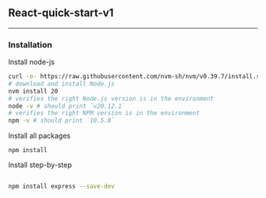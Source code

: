 ## React-quick-start-v1

-----

### Installation

Install node-js

```bash
curl -o- https://raw.githubusercontent.com/nvm-sh/nvm/v0.39.7/install.sh | bash
# download and install Node.js
nvm install 20
# verifies the right Node.js version is in the environment
node -v # should print `v20.12.1`
# verifies the right NPM version is in the environment
npm -v # should print `10.5.0`
```

Install all packages

```
npm install
```


Install step-by-step

```bash

npm install express --save-dev

```

###

